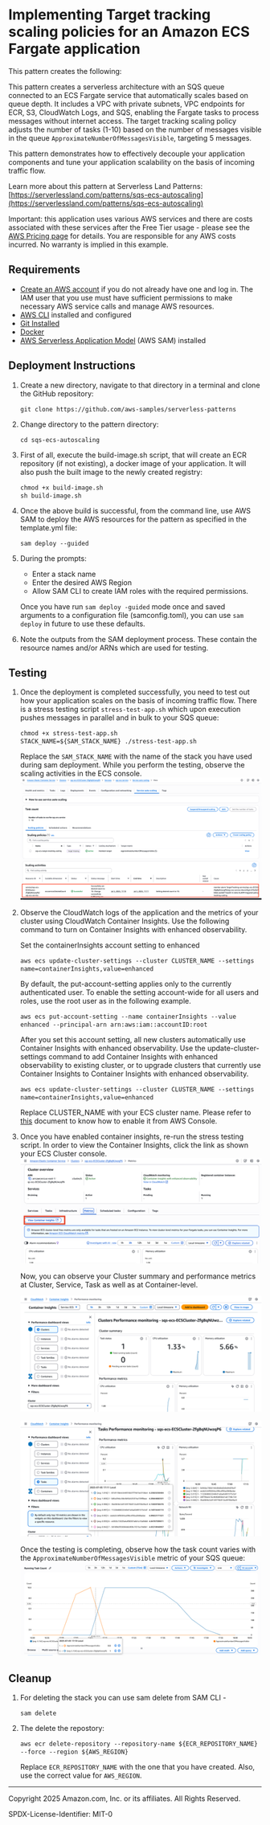 # Implementing Target tracking scaling policies for an Amazon ECS Fargate application

This pattern creates the following:

This pattern creates a serverless architecture with an SQS queue connected to an ECS Fargate service that automatically scales based on queue depth. It includes a VPC with private subnets, VPC endpoints for ECR, S3, CloudWatch Logs, and SQS, enabling the Fargate tasks to process messages without internet access. The target tracking scaling policy adjusts the number of tasks (1-10) based on the number of messages visible in the queue `ApproximateNumberOfMessagesVisible`, targeting 5 messages.

This pattern demonstrates how to effectively decouple your application components and tune your application scalability on the basis of incoming traffic flow.

Learn more about this pattern at Serverless Land Patterns: [https://serverlessland.com/patterns/sqs-ecs-autoscaling](https://serverlessland.com/patterns/sqs-ecs-autoscaling)

Important: this application uses various AWS services and there are costs associated with these services after the Free Tier usage - please see the [AWS Pricing page](https://aws.amazon.com/pricing/) for details. You are responsible for any AWS costs incurred. No warranty is implied in this example.

## Requirements

* [Create an AWS account](https://portal.aws.amazon.com/gp/aws/developer/registration/index.html) if you do not already have one and log in. The IAM user that you use must have sufficient permissions to make necessary AWS service calls and manage AWS resources.
* [AWS CLI](https://docs.aws.amazon.com/cli/latest/userguide/install-cliv2.html) installed and configured
* [Git Installed](https://git-scm.com/book/en/v2/Getting-Started-Installing-Git)
* [Docker](https://docs.docker.com/engine/install/)
* [AWS Serverless Application Model](https://docs.aws.amazon.com/serverless-application-model/latest/developerguide/serverless-sam-cli-install.html) (AWS SAM) installed


## Deployment Instructions

1. Create a new directory, navigate to that directory in a terminal and clone the GitHub repository:
    ``` 
    git clone https://github.com/aws-samples/serverless-patterns
    ```
1. Change directory to the pattern directory:
    ```
    cd sqs-ecs-autoscaling
    ```

1. First of all, execute the build-image.sh script, that will create an ECR repository (if not existing), a docker image of your application. It will also push the built image to the newly created registry:
    ```
    chmod +x build-image.sh
    sh build-image.sh
    ```

1. Once the above build is successful, from the command line, use AWS SAM to deploy the AWS resources for the pattern as specified in the template.yml file:
    ```
    sam deploy --guided
    ```

1. During the prompts:
    * Enter a stack name
    * Enter the desired AWS Region
    * Allow SAM CLI to create IAM roles with the required permissions.
    
    Once you have run `sam deploy -guided` mode once and saved arguments to a configuration file (samconfig.toml), you can use `sam deploy` in future to use these defaults.

1. Note the outputs from the SAM deployment process. These contain the resource names and/or ARNs which are used for testing.

## Testing

1. Once the deployment is completed successfully, you need to test out how your application scales on the basis of incoming traffic flow. There is a stress testing script `stress-test-app.sh` which upon execution pushes messages in parallel and in bulk to your SQS queue:
    ```
    chmod +x stress-test-app.sh
    STACK_NAME=${SAM_STACK_NAME} ./stress-test-app.sh
    ```
    Replace the `SAM_STACK_NAME` with the name of the stack you have used during sam deployment.
    While you perform the testing, observe the scaling activities in the ECS console.
    ![auto-scaling](./images/auto-scaling.png)

2. Observe the CloudWatch logs of the application and the metrics of your cluster using CloudWatch Container Insights. Use the following command to turn on Container Insights with enhanced observability.

    Set the containerInsights account setting to enhanced
    ```
    aws ecs update-cluster-settings --cluster CLUSTER_NAME --settings name=containerInsights,value=enhanced
    ```

    By default, the put-account-setting applies only to the currently authenticated user. To enable the setting account-wide for all users and roles, use the root user as in the following example.
    ```
    aws ecs put-account-setting --name containerInsights --value enhanced --principal-arn arn:aws:iam::accountID:root
    ```
    After you set this account setting, all new clusters automatically use Container Insights with enhanced observability. Use the update-cluster-settings command to add Container Insights with enhanced observability to existing cluster, or to upgrade clusters that currently use Container Insights to Container Insights with enhanced observability.

    ```
    aws ecs update-cluster-settings --cluster CLUSTER_NAME --settings name=containerInsights,value=enhanced
    ```
    
    Replace CLUSTER_NAME with your ECS cluster name. Please refer to [this](https://docs.aws.amazon.com/AmazonCloudWatch/latest/monitoring/deploy-container-insights-ECS-cluster.html) document to know how to enable it from AWS Console.

3. Once you have enabled container insights, re-run the stress testing script. In order to view the Container Insights, click the link as shown your ECS Cluster console.
    ![Insights-1](./images/insights-1.png)

    Now, you can observe your Cluster summary and performance metrics at Cluster, Service, Task as well as at Container-level.

    ![Insights-2](./images/insights-2.png)

    ![Insights-3](./images/insights-3.png)
    
    Once the testing is completing, observe how the task count varies with the `ApproximateNumberOfMessagesVisible` metric of your SQS queue:
    ![Task-Count](./images/task-count.png)


## Cleanup

 1. For deleting the stack you can use sam delete from SAM CLI -
    ```
    sam delete
    ```

 2. The delete the repostory:
    ```
    aws ecr delete-repository --repository-name ${ECR_REPOSITORY_NAME} --force --region ${AWS_REGION}
    ```

    Replace `ECR_REPOSITORY_NAME` with the one that you have created. Also, use the correct value for `AWS_REGION`.


----
Copyright 2025 Amazon.com, Inc. or its affiliates. All Rights Reserved.

SPDX-License-Identifier: MIT-0